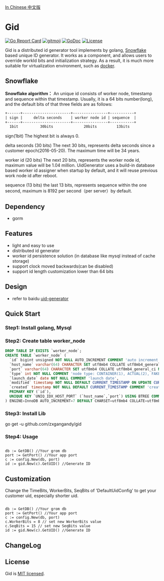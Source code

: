 [In Chinese 中文版](README.zh_cn.md)
# Gid
 [![Go Report Card](https://goreportcard.com/badge/github.com/zxgangandy/gid)](https://goreportcard.com/report/github.com/zxgangandy/gid)
 [![gitmoji](https://img.shields.io/badge/gitmoji-%20%F0%9F%98%9C%20%F0%9F%98%8D-FFDD67.svg?style=flat-square)](https://github.com/carloscuesta/gitmoji)
 [![GoDoc](https://godoc.org/github.com/zxgangandy/gid?status.svg)](http://godoc.org/github.com/zxgangandy/gid)
 [![License](https://img.shields.io/github/license/zxgangandy/gid?style=flat-square)](/LICENSE)
 
Gid is a distributed id generator tool implements by golang,
[Snowflake](https://github.com/twitter/snowflake) based unique ID generator. It
works as a component, and allows users to override workId bits and initialization strategy. As a result, it is much more
suitable for virtualization environment, such as [docker](https://www.docker.com/).

## Snowflake

**Snowflake algorithm：** 
An unique id consists of worker node, timestamp and sequence within that timestamp. Usually, it is a 64 bits number(long), and the default bits of that three fields are as follows:
```xml
+------+----------------------+----------------+-----------+
| sign |     delta seconds    | worker node id | sequence  |
+------+----------------------+----------------+-----------+
  1bit          30bits              20bits         13bits
```


sign(1bit)
The highest bit is always 0.

delta seconds (30 bits)
The next 30 bits, represents delta seconds since a customer epoch(2016-05-20). The maximum time will be 34 years.

worker id (20 bits)
The next 20 bits, represents the worker node id, maximum value will be 1.04 million. UidGenerator uses a build-in database based worker id assigner when startup by default, and it will reuse previous work node id after reboot.

sequence (13 bits)
the last 13 bits, represents sequence within the one second, maximum is 8192 per second（per server）by default.

## Dependency
- gorm


## Features
- light and easy to use 
- distributed id generator
- worker id persistence solution (in database like mysql instead of cache storage)
- support clock moved backwards(can be disabled)
- support id length customization lower than 64 bits


## Design
- refer to baidu [uid-generator](https://github.com/baidu/uid-generator)


## Quick  Start

### Step1: Install golang, Mysql

### Step2: Create table worker_node

```sql
DROP TABLE IF EXISTS `worker_node`;
CREATE TABLE `worker_node` (
  `id` bigint unsigned NOT NULL AUTO_INCREMENT COMMENT 'auto increment id',
  `host_name` varchar(64) CHARACTER SET utf8mb4 COLLATE utf8mb4_general_ci NOT NULL COMMENT 'host name',
  `port` varchar(64) CHARACTER SET utf8mb4 COLLATE utf8mb4_general_ci NOT NULL COMMENT 'port',
  `type` int NOT NULL COMMENT 'node type: CONTAINER(1), ACTUAL(2), FAKE(3)',
  `launch_date` date NOT NULL COMMENT 'launch date',
  `modified` timestamp NOT NULL DEFAULT CURRENT_TIMESTAMP ON UPDATE CURRENT_TIMESTAMP COMMENT 'modified time',
  `created` timestamp NOT NULL DEFAULT CURRENT_TIMESTAMP COMMENT 'created time',
  PRIMARY KEY (`id`),
  UNIQUE KEY `UNIQ_IDX_HOST_PORT` (`host_name`,`port`) USING BTREE COMMENT 'host和端口的唯一索引'
) ENGINE=InnoDB AUTO_INCREMENT=7 DEFAULT CHARSET=utf8mb4 COLLATE=utf8mb4_general_ci COMMENT='DB WorkerID Assigner for UID Generator';

```

### Step3: Install Lib

go get -u github.com/zxgangandy/gid 

### Step4: Usage

```golang

db := GetDB() //Your grom db
port := GetPort() //Your app port
c := config.New(db, port)
id := gid.New(c).GetUID() //Generate ID

```

## Customization

Change the TimeBits, WorkerBits, SeqBits of 'DefaultUidConfig' to get your customer uid, especially shorter uid.

```golang

db := GetDB() //Your grom db
port := GetPort() //Your app port
c := config.New(db, port)
c.WorkerBits = 8 // set new WorkerBits value
c.SeqBits = 15 // set new SeqBits value
id := gid.New(c).GetUID() //Generate ID

```

## ChangeLog


## License
Gid is [MIT licensed](./LICENSE).
